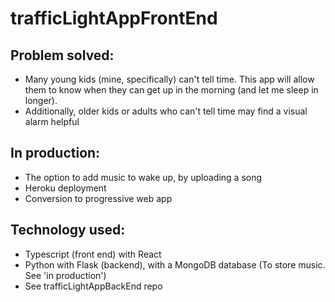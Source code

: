 # trafficLightAppFrontEnd

## Problem solved:  
- Many young kids (mine, specifically) can't tell time.  This app will allow them to know when they can get up in the morning (and let me sleep in longer).
- Additionally, older kids or adults who can't tell time may find a visual alarm helpful

## In production:
- The option to add music to wake up, by uploading a song
- Heroku deployment
- Conversion to progressive web app

## Technology used:
- Typescript (front end) with React
- Python with Flask (backend), with a MongoDB database (To store music. See 'in production')
- See trafficLightAppBackEnd repo 
